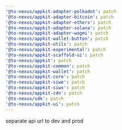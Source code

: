 ```yaml
---
'@to-nexus/appkit-adapter-polkadot': patch
'@to-nexus/appkit-adapter-bitcoin': patch
'@to-nexus/appkit-adapter-ethers': patch
'@to-nexus/appkit-adapter-solana': patch
'@to-nexus/appkit-adapter-wagmi': patch
'@to-nexus/appkit-wallet-button': patch
'@to-nexus/appkit-utils': patch
'@to-nexus/appkit-experimental': patch
'@to-nexus/appkit-scaffold-ui': patch
'@to-nexus/appkit': patch
'@to-nexus/appkit-common': patch
'@to-nexus/appkit-wallet': patch
'@to-nexus/appkit-core': patch
'@to-nexus/appkit-siwe': patch
'@to-nexus/appkit-siwx': patch
'@to-nexus/appkit-cdn': patch
'@to-nexus/sdk': patch
'@to-nexus/appkit-ui': patch
---
```


separate api url to dev and prod
